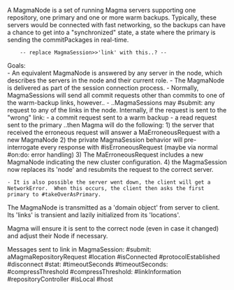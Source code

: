 A MagmaNode is a set of running Magma servers supporting one repository, one primary and one or more warm backups.  Typically, these servers would be connected with fast networking, so the backups can have a chance to get into a "synchronized" state, a state where the primary is sending the commitPackages in real-time.

		-- replace MagmaSession>>'link' with this..? --

Goals:  
	- An equivalent MagmaNode is answered by any server in the node, which describes the servers in the node and their current role.
	- The MagmaNode is delivered as part of the session connection process.
	- Normally, MagmaSessions will send all commit requests other than commits to one of the warm-backup links, however..
	- ..MagmaSessions may #submit: any request to any of the links in the node.  Internally, if the request is sent to the "wrong" link:
 		- a commit request sent to a warm backup
		- a read request sent to the primary
	..then Magma will do the following:
		1) the server that received the erroneous request will answer a MaErroneousRequest with a new MagmaNode
		2) the private MagmaSession behavior will pre-interrogate every response with #isErroneousRequest (maybe via normal #on:do: error handling)
		3) The MaErroneousRequest includes a new MagmaNode indicating the new cluster configuration.
		4) the MagmaSession now replaces its 'node' and resubmits the request to the correct server.

	- It is also possible the server went down, the client will get a NetworkError.  When this occurs, the client then asks the first primary to #takeOverAsPrimary.

The MagmaNode is transmitted as a 'domain object' from server to client.  Its 'links' is transient and lazily initialized from its 'locations'.

Magma will ensure it is sent to the correct node (even in case it changed) and adjust their Node if necessary.

Messages sent to link in MagmaSession:
	#submit: aMagmaRepositoryRequest
	#location
	#isConnected
	#protocolEstablished
	#disconnect
	#stat:
	#timeoutSeconds
	#timeoutSeconds:
	#compressThreshold
	#compressThreshold:
	#linkInformation
	#repositoryController
	#isLocal
	#host